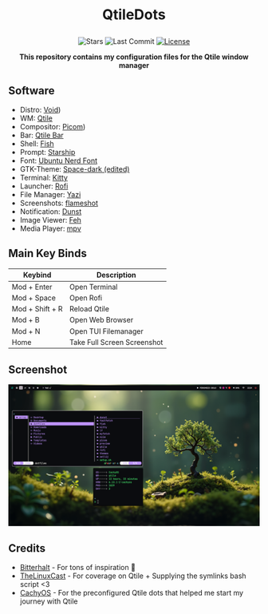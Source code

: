 # <p align="center"> QtileDots </p>

<div align="center">
  <img src="https://img.shields.io/github/stars/aellas/QtileDots?style=for-the-badge&logo=starship&color=83c5be&logoColor=D9E0EE&labelColor=252733" alt="Stars">
  <img src="https://img.shields.io/github/last-commit/aellas/QtileDots?style=for-the-badge&color=006d77&logoColor=D9E0EE&labelColor=252733" alt="Last Commit">
  <a href="https://github.com/jR4dh3y/qtiledots/blob/main/LICENSE">
    <img alt="License" src="https://img.shields.io/github/license/h1tarxeth/Dots?style=for-the-badge&logo=starship&color=1d3557&logoColor=D9E0EE&labelColor=252733" />
  </a>
</div>

**<p align="center"> This repository contains my configuration files for the Qtile window manager </p>**

## Software

- Distro: [Void](https://voidlinux.org/))
- WM: [Qtile](https://qtile.org/)
- Compositor: [Picom](https://github.com/yshui/picom))
- Bar: [Qtile Bar](https://qtile.org/)
- Shell: [Fish](https://fishshell.com/)
- Prompt: [Starship](https://starship.rs/)
- Font: [Ubuntu Nerd Font](https://www.nerdfonts.com/font-downloads)
- GTK-Theme: [Space-dark (edited)](https://github.com/EliverLara/Space)
- Terminal: [Kitty](https://sw.kovidgoyal.net/kitty/)
- Launcher: [Rofi](https://github.com/davatorium/rofi)
- File Manager: [Yazi](https://github.com/sxyazi/yazi)
- Screenshots: [flameshot](https://flameshot.org/)
- Notification: [Dunst](https://github.com/dunst-project/dunst)
- Image Viewer: [Feh](https://feh.finalrewind.org/)
- Media Player: [mpv](https://github.com/mpv-player/mpv)

## Main Key Binds

| Keybind | Description |
|---|---|
| Mod + Enter | Open Terminal |
| Mod + Space | Open Rofi |
| Mod + Shift + R | Reload Qtile |
| Mod + B | Open Web Browser |
| Mod + N | Open TUI Filemanager |
| Home | Take Full Screen Screenshot |

## Screenshot

![preview](preview/preview.png?raw=true)

## Credits
- [Bitterhalt](https://github.com/bitterhalt) - For tons of inspiration 🐐
- [TheLinuxCast](https://gitlab.com/thelinuxcast) - For coverage on Qtile + Supplying the symlinks bash script <3
- [CachyOS](https://cachyos.org/) - For the preconfigured Qtile dots that helped me start my journey with Qtile
